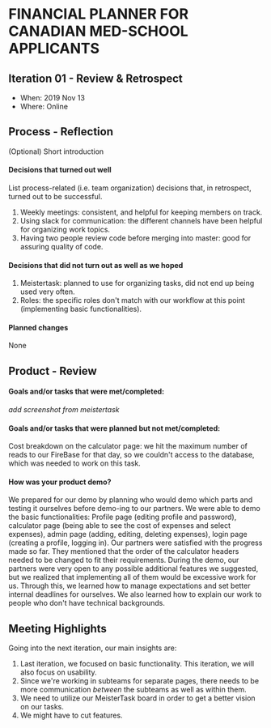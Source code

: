 # FINANCIAL PLANNER FOR CANADIAN MED-SCHOOL APPLICANTS

## Iteration 01 - Review & Retrospect

 * When: 2019 Nov 13
 * Where: Online

## Process - Reflection

(Optional) Short introduction

#### Decisions that turned out well

List process-related (i.e. team organization) decisions that, in retrospect, turned out to be successful.

 1. Weekly meetings: consistent, and helpful for keeping members on track.
 2. Using slack for communication: the different channels have been helpful for organizing work topics.
 3. Having two people review code before merging into master: good for assuring quality of code.


#### Decisions that did not turn out as well as we hoped

 1. Meistertask: planned to use for organizing tasks, did not end up being used very often.
 2. Roles: the specific roles don't match with our workflow at this point (implementing basic functionalities).

#### Planned changes

 None

## Product - Review

#### Goals and/or tasks that were met/completed:

 *add screenshot from meistertask*

#### Goals and/or tasks that were planned but not met/completed:

 Cost breakdown on the calculator page: we hit the maximum number of reads to our FireBase for that day, so we couldn't access to the database, which was needed to work on this task.

#### How was your product demo?
 
 We prepared for our demo by planning who would demo which parts and testing it ourselves before demo-ing to our partners. We were able to demo the basic functionalities: Profile page (editing profile and password), calculator page (being able to see the cost of expenses and select expenses), admin page (adding, editing, deleting expenses), login page (creating a profile, logging in). Our partners were satisfied with the progress made so far. They mentioned that the order of the calculator headers needed to be changed to fit their requirements. During the demo, our partners were very open to any possible additional features we suggested, but we realized that implementing all of them would be excessive work for us. Through this, we learned how to manage expectations and set better internal deadlines for ourselves. We also learned how to explain our work to people who don't have technical backgrounds.

## Meeting Highlights

Going into the next iteration, our main insights are:
 1. Last iteration, we focused on basic functionality. This iteration, we will also focus on usability.
 2. Since we're working in subteams for separate pages, there needs to be more communication *between* the subteams as well as within them.
 3. We need to utilize our MeisterTask board in order to get a better vision on our tasks.
 4. We might have to cut features.
